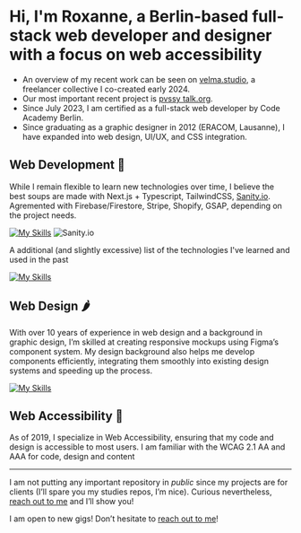 # Hi, I'm Roxanne, a Berlin-based full-stack web developer and designer with a focus on web accessibility
- An overview of my recent work can be seen on [velma.studio](https://www.velma.studio), a freelancer collective I co-created early 2024.
- Our most important recent project is [pvssy talk.org](https://www.pvssy-talk.org).
- Since July 2023, I am certified as a full-stack web developer by Code Academy Berlin.
- Since graduating as a graphic designer in 2012 (ERACOM, Lausanne), I have expanded into web design, UI/UX, and CSS integration.

## Web Development 🍲
While I remain flexible to learn new technologies over time, I believe the best soups are made with Next.js + Typescript, TailwindCSS, [Sanity.io](https://www.sanity.io). Agremented with Firebase/Firestore, Stripe, Shopify, GSAP, depending on the project needs.

[![My Skills](https://skillicons.dev/icons?i=nextjs,tailwind,ts,firebase,vscode,vercel)](https://skillicons.dev) ![Sanity.io](https://avatars.githubusercontent.com/u/17177659?s=50&v=4)


A additional (and slightly excessive) list of the technologies I've learned and used in the past

[![My Skills](https://skillicons.dev/icons?i=html,css,sass,js,react,nodejs,express,mongodb,git,github,postman,regex,graphql,wordpress)](https://skillicons.dev) 

## Web Design 🌶️
With over 10 years of experience in web design and a background in graphic design, I’m skilled at creating responsive mockups using Figma’s component system. My design background also helps me develop components efficiently, integrating them smoothly into existing design systems and speeding up the process.

[![My Skills](https://skillicons.dev/icons?i=figma)](https://skillicons.dev)

## Web Accessibility 🫚
As of 2019, I specialize in Web Accessibility, ensuring that my code and design is accessible to most users. I am familiar with the WCAG 2.1 AA and AAA for code, design and content

***
I am not putting any important repository in _public_ since my projects are for clients (I’ll spare you my studies repos, I’m nice). Curious nevertheless, [reach out to me](mailto:hello@roxanne-borloz.net) and I’ll show you!

I am open to new gigs! Don’t hesitate to [reach out to me](mailto:hello@roxanne-borloz.net)!

